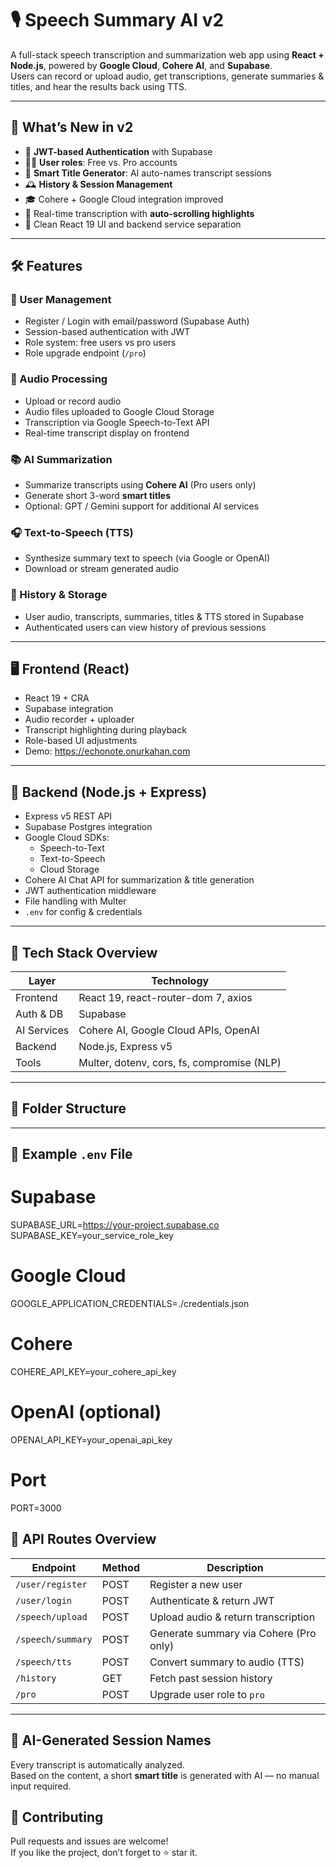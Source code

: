 # 🎙️ Speech Summary AI v2

A full-stack speech transcription and summarization web app using **React + Node.js**, powered by **Google Cloud**, **Cohere AI**, and **Supabase**.  
Users can record or upload audio, get transcriptions, generate summaries & titles, and hear the results back using TTS.

---

## 🧠 What’s New in v2

- 🔐 **JWT-based Authentication** with Supabase  
- 🧑‍💻 **User roles**: Free vs. Pro accounts  
- 🧠 **Smart Title Generator**: AI auto-names transcript sessions  
- 🕰️ **History & Session Management**  
- 🎓 Cohere + Google Cloud integration improved  
- 🧾 Real-time transcription with **auto-scrolling highlights**  
- 💎 Clean React 19 UI and backend service separation  

---

## 🛠️ Features

### 🔐 User Management
- Register / Login with email/password (Supabase Auth)  
- Session-based authentication with JWT  
- Role system: free users vs pro users  
- Role upgrade endpoint (`/pro`)  

### 🎤 Audio Processing
- Upload or record audio  
- Audio files uploaded to Google Cloud Storage  
- Transcription via Google Speech-to-Text API  
- Real-time transcript display on frontend  

### 📚 AI Summarization
- Summarize transcripts using **Cohere AI** (Pro users only)  
- Generate short 3-word **smart titles**  
- Optional: GPT / Gemini support for additional AI services  

### 🎧 Text-to-Speech (TTS)
- Synthesize summary text to speech (via Google or OpenAI)  
- Download or stream generated audio  

### 📜 History & Storage
- User audio, transcripts, summaries, titles & TTS stored in Supabase  
- Authenticated users can view history of previous sessions  

---

## 🖥️ Frontend (React)

- React 19 + CRA  
- Supabase integration  
- Audio recorder + uploader  
- Transcript highlighting during playback  
- Role-based UI adjustments  
- Demo: https://echonote.onurkahan.com  

---

## 🚀 Backend (Node.js + Express)

- Express v5 REST API  
- Supabase Postgres integration  
- Google Cloud SDKs:  
  - Speech-to-Text  
  - Text-to-Speech  
  - Cloud Storage  
- Cohere AI Chat API for summarization & title generation  
- JWT authentication middleware  
- File handling with Multer  
- `.env` for config & credentials  

---

## 🧱 Tech Stack Overview

| Layer       | Technology                              |
|-------------|------------------------------------------|
| Frontend    | React 19, react-router-dom 7, axios      |
| Auth & DB   | Supabase                                 |
| AI Services | Cohere AI, Google Cloud APIs, OpenAI     |
| Backend     | Node.js, Express v5                      |
| Tools       | Multer, dotenv, cors, fs, compromise (NLP) |

---

## 📁 Folder Structure


---

## 🔑 Example `.env` File

# Supabase
SUPABASE_URL=https://your-project.supabase.co
SUPABASE_KEY=your_service_role_key

# Google Cloud
GOOGLE_APPLICATION_CREDENTIALS=./credentials.json

# Cohere
COHERE_API_KEY=your_cohere_api_key

# OpenAI (optional)
OPENAI_API_KEY=your_openai_api_key

# Port
PORT=3000

## 📡 API Routes Overview

| Endpoint           | Method | Description                            |
|--------------------|--------|----------------------------------------|
| `/user/register`   | POST   | Register a new user                    |
| `/user/login`      | POST   | Authenticate & return JWT              |
| `/speech/upload`   | POST   | Upload audio & return transcription    |
| `/speech/summary`  | POST   | Generate summary via Cohere (Pro only)|
| `/speech/tts`      | POST   | Convert summary to audio (TTS)         |
| `/history`         | GET    | Fetch past session history             |
| `/pro`             | POST   | Upgrade user role to `pro`             |


---


## 🧠 AI-Generated Session Names

Every transcript is automatically analyzed.  
Based on the content, a short **smart title** is generated with AI — no manual input required.


## 🤝 Contributing

Pull requests and issues are welcome!  
If you like the project, don’t forget to ⭐️ star it.





